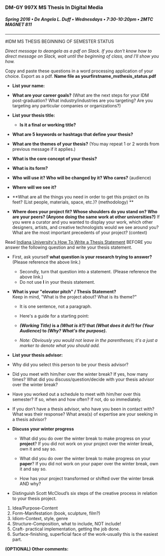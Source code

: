 ### DM-GY 997X MS Thesis In Digital Media
##### Spring 2016 • De Angela L. Duff • Wednesdays • 7:30-10:20pm • 2MTC MAGNET 811 

---
#IDM MS THESIS BEGINNING OF SEMESTER STATUS 

*Direct message to deangela as a pdf on Slack. If you don't know how to direct message on Slack, wait until the beginning of class, and I'll show you how.* 

Copy and paste these questions in a word processing application of your choice.
Export as a pdf. **Name file as yourfirstname_msthesis_status.pdf**



* **List your name:**

* **What are your career goals?** (What are the next steps for your IDM post-graduation? What industry/industries are you targeting? Are you targeting any particular companies or organizations?)
* **List your thesis title:**

    * **Is it a final or working title?**
    
    
* **What are 5 keywords or hashtags that define your thesis?**

* **What are the themes of your thesis?** (You may repeat 1 or 2 words from previous message if it applies.)

* **What is the core concept of your thesis?** 

* **What is its form?** 

* **Who will use it? Who will be changed by it? Who cares?** (audience)

* **Where will we see it?** 

* **What are all the things you need in order to get this project on its feet? (List people, materials, space, etc.)? (methodology)
** 

* **Where does your project fit? Whose shoulders do you stand on? Who are your peers? (Anyone doing the same work at other universities?)** If you were a curator and you wanted to display your work, which other designers, artists, and creative technologists would we see around you? What are the most important precedents of your project? (context) 

Read [Indiana University's How To Write a Thesis Statement](http://www.indiana.edu/~wts/pamphlets/thesis_statement.shtml) BEFORE you answer the following question and write your thesis statement.

 * First, ask yourself **what question is your research trying  to answer?** (Please reference the above link.)
    

   
    * Secondly, turn that question into a statement. (Please reference the above link.)
    * Do not use **I** in your thesis statement.

 
* **What is your "elevator pitch" / Thesis Statement?**<br>
Keep in mind, "What is the project about? What is its theme?"

    * It is one sentence, not a paragraph.

    
    * Here's a guide for a starting point: 
    * ***(Working Title)* is a *(What is it?)* that *(What does it do?)* for *(Your Audience)* to *(Why? What's the purpose)*.** 

    * *Note: Obviously you would not leave in the parentheses; it's a just a marker to denote what you should add.*

* **List your thesis advisor:**

 * Why did you select this person to be your thesis advisor?

 * Did you meet with him/her over the winter break? If yes, how many times? What did you discuss/question/decide with your thesis advisor over the winter break?

 * Have you worked out a schedule to meet with him/her over this semester? If so, when and how often? If not, do so immediately.

 * If you don’t have a thesis advisor, who have you been in contact with? What was their response? What area(s) of expertise are your seeking in a thesis advisor?

* **Discuss your winter progress**
    * What did you do over the winter break to make progress on your **project**? If you did not work on your project over the winter break, own it and say so.

    * What did you do over the winter break to make progress on your **paper**? If you did not work on your paper over the winter break, own it and say so.

    * How has your project transformed or shifted over the winter break AND why?

* Distinguish Scott McCloud’s six
steps of the creative process in relation to your thesis project. 
 1. Idea/Purpose-Content
 2. Form-Manifestation (book, sculpture, film?)
 3. Idiom-Context, style, genre
 4. Structure-Composition, what to include, NOT include!
 5. Craft- practical implementation, getting the job done.
 6. Surface-finishing, superficial face of the work-usually this is the easiest part.

**(OPTIONAL) Other comments:**

